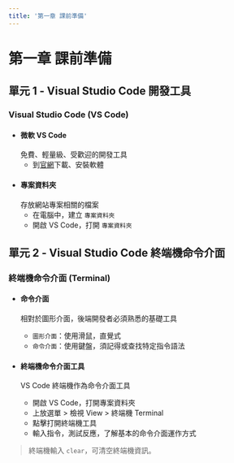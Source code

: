 ```yaml
---
title: '第一章 課前準備'
---
```


# 第一章 課前準備

## 單元 1 - Visual Studio Code 開發工具
  ### Visual Studio Code (VS Code)
  - #### 微軟 VS Code
    免費、輕量級、受歡迎的開發工具
    - 到[官網](https://code.visualstudio.com)下載、安裝軟體
  - #### 專案資料夾
    存放網站專案相關的檔案
    - 在電腦中，建立 `專案資料夾`
    - 開啟 VS Code，打開 `專案資料夾`

## 單元 2 - Visual Studio Code 終端機命令介面
  ### 終端機命令介面 (Terminal)
  - #### 命令介面
    相對於圖形介面，後端開發者必須熟悉的基礎工具
    - `圖形介面`：使用滑鼠，直覺式
    - `命令介面`：使用鍵盤，須記得或查找特定指令語法

  - #### 終端機命令介面工具
    VS Code 終端機作為命令介面工具
    - 開啟 VS Code，打開專案資料夾
    - 上放選單 > 檢視 View > 終端機 Terminal
    - 點擊打開終端機工具
    - 輸入指令，測試反應，了解基本的命令介面運作方式

  > 終端機輸入 `clear`，可清空終端機資訊。